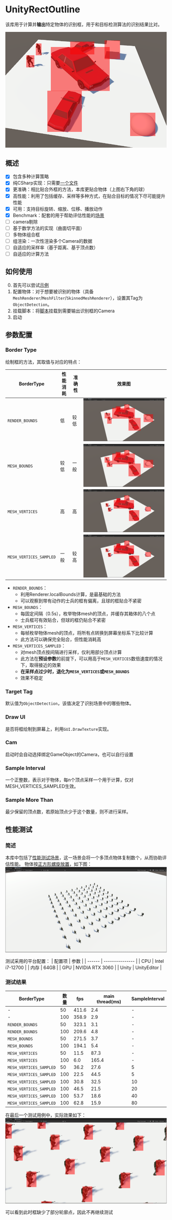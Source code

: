 # UnityRectOutline
该库用于计算并**输出**特定物体的识别框，用于和目标检测算法的识别结果比对。

![index](pics/index.png)

## 概述
- [x] 包含多种计算策略
- [x] 纯CSharp实现：只需要[一个文件](./RectOutlineExample/Assets/Scripts/GetRectOutline.cs)
- [x] 更准确：相比贴合外框的方法，本库更贴合物体（上图右下角的球）
- [x] 高性能：利用了包括缓存、采样等多种方式，在贴合目标的情况下尽可能提升性能
- [x] 可用：支持目标旋转、缩放、位移、播放动作
- [x] Benchmark：配套的用于帮助评估性能的[场景](./RectOutlineExample/Assets/Scenes/Examples/RectOutlineBenchmark.unity)
- [ ] camera剔除
- [ ] 基于数学方法的实现（曲面切平面）
- [ ] 多物体组合框
- [ ] 组渲染：一次性渲染多个Camera的数据
- [ ] 自适应的采样率（基于距离、基于顶点数）
- [ ] 自适应的计算方法
## 如何使用
0. 首先可以尝试[示例](./RectOutlineExample/Assets/Scenes/Examples/RectOutline.unity)
1. 配置物体：对于想要被识别的物体（具备`MeshRenderer`/`MeshFilter`/`SkinnedMeshRenderer`），设置其Tag为`ObjectDetection`。
2. 挂载脚本：将[脚本](./RectOutlineExample/Assets/Scripts/GetRectOutline.cs)挂载到需要输出识别框的Camera
3. 启动
## 参数配置
### Border Type
绘制框的方法，其取值与对应的特点：

| BorderType              | 性能消耗 | 准确性 | 效果图                                                   |
| ----------------------- | -------- | ------ | -------------------------------------------------------- |
| `RENDER_BOUNDS`         | 低       | 较低   | ![render_bounds](pics/render_bounds.png)                 |
| `MESH_BOUNDS`           | 较低     | 一般   | ![mesh_bounds](pics/mesh_bounds.png)                     |
| `MESH_VERTICES`         | 高       | 高     | ![mesh_vertices](pics/mesh_vertices.png)                 |
| `MESH_VERTICES_SAMPLED` | 一般     | 较高   | ![mesh_vertices_sampled](pics/mesh_vertices_sampled.png) |

- `RENDER_BOUNDS`：
  - 利用Renderer.localBounds计算，是最基础的方法
  - 可以观察到带有动作的士兵的框有偏离，且球的框贴合不紧密
- `MESH_BOUNDS`：
  - 每固定间隔（0.5s），枚举物体mesh的顶点，并缓存其箱体的八个点
  - 士兵框可有效贴合，但球的框仍贴合不紧密
- `MESH_VERTICES`：
  - 每帧枚举物体mesh的顶点，将所有点转换到屏幕坐标系下比较计算
  - 此方法可以确保完全贴合，但性能消耗高
- `MESH_VERTICES_SAMPLED`：
  - 对mesh顶点按间隔进行采样，仅利用部分顶点计算
  - 此方法在**预设参数**的前提下，可以用高于`MESH_VERTICES`数倍速度的情况下，取得接近的效果
  - **在采样点过少时，退化为`MESH_VERTICES`或`MESH_BOUNDS`**
  - 效果不稳定

### Target Tag
默认值为`ObjectDetection`，该值决定了识别场景中的哪些物体。
### Draw UI
是否将框绘制到屏幕上，利用`GUI.DrawTexture`实现。
### Cam
启动时会自动选择绑定GameObject的Camera，也可以自行设置
### Sample Interval
一个正整数，表示对于物体，每n个顶点采样一个用于计算，仅对MESH_VERTICES_SAMPLED生效。
### Sample More Than
最少保留的顶点数，若原始顶点少于这个数量，则不进行采样。

## 性能测试

### 简述
本库中包括了[性能测试场景](./RectOutlineExample/Assets/Scenes/Examples/RectOutlineBenchmark.unity)，这一场景会将一个多顶点物体复制数个，从而协助评估性能。
物体按[正方形螺旋放置](./RectOutlineExample/Assets/Scripts/Examples/GenerateManyAround.cs)，如下图：
![many_around](pics/many_around.png)

测试采用的平台配置：
| 配置项 | 参数            |
| ------ | --------------- |
| CPU    | Intel i7-12700  |
| 内存   | 64GB            |
| GPU    | NVIDIA RTX 3060 |
| Unity  | UnityEditor     |

### 测试结果
| BorderType              | 数量 | fps   | main thread(ms) | SampleInterval |
| ----------------------- | ---- | ----- | --------------- | -------------- |
| -                       | 50   | 411.6 | 2.4             | -              |
| -                       | 100  | 358.9 | 2.9             | -              |
| `RENDER_BOUNDS`         | 50   | 323.1 | 3.1             | -              |
| `RENDER_BOUNDS`         | 100  | 209.6 | 4.8             | -              |
| `MESH_BOUNDS`           | 50   | 271.5 | 3.7             | -              |
| `MESH_BOUNDS`           | 100  | 194.1 | 5.4             | -              |
| `MESH_VERTICES`         | 50   | 11.5  | 87.3            | -              |
| `MESH_VERTICES`         | 100  | 6.0   | 165.4           | -              |
| `MESH_VERTICES_SAMPLED` | 50   | 36.2  | 27.6            | 5              |
| `MESH_VERTICES_SAMPLED` | 100  | 22.5  | 44.5            | 5              |
| `MESH_VERTICES_SAMPLED` | 100  | 30.8  | 32.5            | 10             |
| `MESH_VERTICES_SAMPLED` | 100  | 46.5  | 21.5            | 20             |
| `MESH_VERTICES_SAMPLED` | 100  | 53.7  | 18.6            | 40             |
| `MESH_VERTICES_SAMPLED` | 100  | 62.8  | 15.9            | 80             |

在最后一个测试用例中，实际效果如下：
![alt text](pics/sample_80.png)

可以看到此时框缺少了部分轮廓点，因此不再继续测试